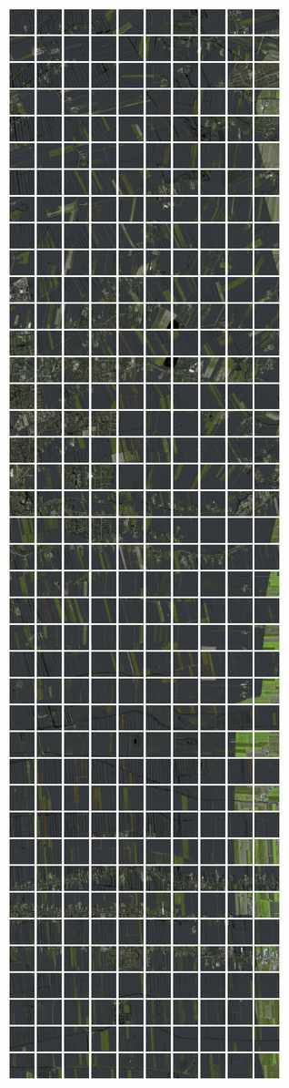 <html>
<div>
<img src="https://github.com/HakkaTjakka/NL_TILE_MAP/blob/main/18/616/-1046/r.6160.-10460.png" height="44" width="44">
<img src="https://github.com/HakkaTjakka/NL_TILE_MAP/blob/main/18/616/-1046/r.6161.-10460.png" height="44" width="44">
<img src="https://github.com/HakkaTjakka/NL_TILE_MAP/blob/main/18/616/-1046/r.6162.-10460.png" height="44" width="44">
<img src="https://github.com/HakkaTjakka/NL_TILE_MAP/blob/main/18/616/-1046/r.6163.-10460.png" height="44" width="44">
<img src="https://github.com/HakkaTjakka/NL_TILE_MAP/blob/main/18/616/-1046/r.6164.-10460.png" height="44" width="44">
<img src="https://github.com/HakkaTjakka/NL_TILE_MAP/blob/main/18/616/-1046/r.6165.-10460.png" height="44" width="44">
<img src="https://github.com/HakkaTjakka/NL_TILE_MAP/blob/main/18/616/-1046/r.6166.-10460.png" height="44" width="44">
<img src="https://github.com/HakkaTjakka/NL_TILE_MAP/blob/main/18/616/-1046/r.6167.-10460.png" height="44" width="44">
<img src="https://github.com/HakkaTjakka/NL_TILE_MAP/blob/main/18/616/-1046/r.6168.-10460.png" height="44" width="44">
<img src="https://github.com/HakkaTjakka/NL_TILE_MAP/blob/main/18/616/-1046/r.6169.-10460.png" height="44" width="44">
<img src="https://github.com/HakkaTjakka/NL_TILE_MAP/blob/main/18/617/-1046/r.6170.-10460.png" height="44" width="44">
<img src="https://github.com/HakkaTjakka/NL_TILE_MAP/blob/main/18/617/-1046/r.6171.-10460.png" height="44" width="44">
<img src="https://github.com/HakkaTjakka/NL_TILE_MAP/blob/main/18/617/-1046/r.6172.-10460.png" height="44" width="44">
<img src="https://github.com/HakkaTjakka/NL_TILE_MAP/blob/main/18/617/-1046/r.6173.-10460.png" height="44" width="44">
<img src="https://github.com/HakkaTjakka/NL_TILE_MAP/blob/main/18/617/-1046/r.6174.-10460.png" height="44" width="44">
<img src="https://github.com/HakkaTjakka/NL_TILE_MAP/blob/main/18/617/-1046/r.6175.-10460.png" height="44" width="44">
<img src="https://github.com/HakkaTjakka/NL_TILE_MAP/blob/main/18/617/-1046/r.6176.-10460.png" height="44" width="44">
<img src="https://github.com/HakkaTjakka/NL_TILE_MAP/blob/main/18/617/-1046/r.6177.-10460.png" height="44" width="44">
<img src="https://github.com/HakkaTjakka/NL_TILE_MAP/blob/main/18/617/-1046/r.6178.-10460.png" height="44" width="44">
<img src="https://github.com/HakkaTjakka/NL_TILE_MAP/blob/main/18/617/-1046/r.6179.-10460.png" height="44" width="44">
<br>
<img src="https://github.com/HakkaTjakka/NL_TILE_MAP/blob/main/18/616/-1046/r.6160.-10459.png" height="44" width="44">
<img src="https://github.com/HakkaTjakka/NL_TILE_MAP/blob/main/18/616/-1046/r.6161.-10459.png" height="44" width="44">
<img src="https://github.com/HakkaTjakka/NL_TILE_MAP/blob/main/18/616/-1046/r.6162.-10459.png" height="44" width="44">
<img src="https://github.com/HakkaTjakka/NL_TILE_MAP/blob/main/18/616/-1046/r.6163.-10459.png" height="44" width="44">
<img src="https://github.com/HakkaTjakka/NL_TILE_MAP/blob/main/18/616/-1046/r.6164.-10459.png" height="44" width="44">
<img src="https://github.com/HakkaTjakka/NL_TILE_MAP/blob/main/18/616/-1046/r.6165.-10459.png" height="44" width="44">
<img src="https://github.com/HakkaTjakka/NL_TILE_MAP/blob/main/18/616/-1046/r.6166.-10459.png" height="44" width="44">
<img src="https://github.com/HakkaTjakka/NL_TILE_MAP/blob/main/18/616/-1046/r.6167.-10459.png" height="44" width="44">
<img src="https://github.com/HakkaTjakka/NL_TILE_MAP/blob/main/18/616/-1046/r.6168.-10459.png" height="44" width="44">
<img src="https://github.com/HakkaTjakka/NL_TILE_MAP/blob/main/18/616/-1046/r.6169.-10459.png" height="44" width="44">
<img src="https://github.com/HakkaTjakka/NL_TILE_MAP/blob/main/18/617/-1046/r.6170.-10459.png" height="44" width="44">
<img src="https://github.com/HakkaTjakka/NL_TILE_MAP/blob/main/18/617/-1046/r.6171.-10459.png" height="44" width="44">
<img src="https://github.com/HakkaTjakka/NL_TILE_MAP/blob/main/18/617/-1046/r.6172.-10459.png" height="44" width="44">
<img src="https://github.com/HakkaTjakka/NL_TILE_MAP/blob/main/18/617/-1046/r.6173.-10459.png" height="44" width="44">
<img src="https://github.com/HakkaTjakka/NL_TILE_MAP/blob/main/18/617/-1046/r.6174.-10459.png" height="44" width="44">
<img src="https://github.com/HakkaTjakka/NL_TILE_MAP/blob/main/18/617/-1046/r.6175.-10459.png" height="44" width="44">
<img src="https://github.com/HakkaTjakka/NL_TILE_MAP/blob/main/18/617/-1046/r.6176.-10459.png" height="44" width="44">
<img src="https://github.com/HakkaTjakka/NL_TILE_MAP/blob/main/18/617/-1046/r.6177.-10459.png" height="44" width="44">
<img src="https://github.com/HakkaTjakka/NL_TILE_MAP/blob/main/18/617/-1046/r.6178.-10459.png" height="44" width="44">
<img src="https://github.com/HakkaTjakka/NL_TILE_MAP/blob/main/18/617/-1046/r.6179.-10459.png" height="44" width="44">
<br>
<img src="https://github.com/HakkaTjakka/NL_TILE_MAP/blob/main/18/616/-1046/r.6160.-10458.png" height="44" width="44">
<img src="https://github.com/HakkaTjakka/NL_TILE_MAP/blob/main/18/616/-1046/r.6161.-10458.png" height="44" width="44">
<img src="https://github.com/HakkaTjakka/NL_TILE_MAP/blob/main/18/616/-1046/r.6162.-10458.png" height="44" width="44">
<img src="https://github.com/HakkaTjakka/NL_TILE_MAP/blob/main/18/616/-1046/r.6163.-10458.png" height="44" width="44">
<img src="https://github.com/HakkaTjakka/NL_TILE_MAP/blob/main/18/616/-1046/r.6164.-10458.png" height="44" width="44">
<img src="https://github.com/HakkaTjakka/NL_TILE_MAP/blob/main/18/616/-1046/r.6165.-10458.png" height="44" width="44">
<img src="https://github.com/HakkaTjakka/NL_TILE_MAP/blob/main/18/616/-1046/r.6166.-10458.png" height="44" width="44">
<img src="https://github.com/HakkaTjakka/NL_TILE_MAP/blob/main/18/616/-1046/r.6167.-10458.png" height="44" width="44">
<img src="https://github.com/HakkaTjakka/NL_TILE_MAP/blob/main/18/616/-1046/r.6168.-10458.png" height="44" width="44">
<img src="https://github.com/HakkaTjakka/NL_TILE_MAP/blob/main/18/616/-1046/r.6169.-10458.png" height="44" width="44">
<img src="https://github.com/HakkaTjakka/NL_TILE_MAP/blob/main/18/617/-1046/r.6170.-10458.png" height="44" width="44">
<img src="https://github.com/HakkaTjakka/NL_TILE_MAP/blob/main/18/617/-1046/r.6171.-10458.png" height="44" width="44">
<img src="https://github.com/HakkaTjakka/NL_TILE_MAP/blob/main/18/617/-1046/r.6172.-10458.png" height="44" width="44">
<img src="https://github.com/HakkaTjakka/NL_TILE_MAP/blob/main/18/617/-1046/r.6173.-10458.png" height="44" width="44">
<img src="https://github.com/HakkaTjakka/NL_TILE_MAP/blob/main/18/617/-1046/r.6174.-10458.png" height="44" width="44">
<img src="https://github.com/HakkaTjakka/NL_TILE_MAP/blob/main/18/617/-1046/r.6175.-10458.png" height="44" width="44">
<img src="https://github.com/HakkaTjakka/NL_TILE_MAP/blob/main/18/617/-1046/r.6176.-10458.png" height="44" width="44">
<img src="https://github.com/HakkaTjakka/NL_TILE_MAP/blob/main/18/617/-1046/r.6177.-10458.png" height="44" width="44">
<img src="https://github.com/HakkaTjakka/NL_TILE_MAP/blob/main/18/617/-1046/r.6178.-10458.png" height="44" width="44">
<img src="https://github.com/HakkaTjakka/NL_TILE_MAP/blob/main/18/617/-1046/r.6179.-10458.png" height="44" width="44">
<br>
<img src="https://github.com/HakkaTjakka/NL_TILE_MAP/blob/main/18/616/-1046/r.6160.-10457.png" height="44" width="44">
<img src="https://github.com/HakkaTjakka/NL_TILE_MAP/blob/main/18/616/-1046/r.6161.-10457.png" height="44" width="44">
<img src="https://github.com/HakkaTjakka/NL_TILE_MAP/blob/main/18/616/-1046/r.6162.-10457.png" height="44" width="44">
<img src="https://github.com/HakkaTjakka/NL_TILE_MAP/blob/main/18/616/-1046/r.6163.-10457.png" height="44" width="44">
<img src="https://github.com/HakkaTjakka/NL_TILE_MAP/blob/main/18/616/-1046/r.6164.-10457.png" height="44" width="44">
<img src="https://github.com/HakkaTjakka/NL_TILE_MAP/blob/main/18/616/-1046/r.6165.-10457.png" height="44" width="44">
<img src="https://github.com/HakkaTjakka/NL_TILE_MAP/blob/main/18/616/-1046/r.6166.-10457.png" height="44" width="44">
<img src="https://github.com/HakkaTjakka/NL_TILE_MAP/blob/main/18/616/-1046/r.6167.-10457.png" height="44" width="44">
<img src="https://github.com/HakkaTjakka/NL_TILE_MAP/blob/main/18/616/-1046/r.6168.-10457.png" height="44" width="44">
<img src="https://github.com/HakkaTjakka/NL_TILE_MAP/blob/main/18/616/-1046/r.6169.-10457.png" height="44" width="44">
<img src="https://github.com/HakkaTjakka/NL_TILE_MAP/blob/main/18/617/-1046/r.6170.-10457.png" height="44" width="44">
<img src="https://github.com/HakkaTjakka/NL_TILE_MAP/blob/main/18/617/-1046/r.6171.-10457.png" height="44" width="44">
<img src="https://github.com/HakkaTjakka/NL_TILE_MAP/blob/main/18/617/-1046/r.6172.-10457.png" height="44" width="44">
<img src="https://github.com/HakkaTjakka/NL_TILE_MAP/blob/main/18/617/-1046/r.6173.-10457.png" height="44" width="44">
<img src="https://github.com/HakkaTjakka/NL_TILE_MAP/blob/main/18/617/-1046/r.6174.-10457.png" height="44" width="44">
<img src="https://github.com/HakkaTjakka/NL_TILE_MAP/blob/main/18/617/-1046/r.6175.-10457.png" height="44" width="44">
<img src="https://github.com/HakkaTjakka/NL_TILE_MAP/blob/main/18/617/-1046/r.6176.-10457.png" height="44" width="44">
<img src="https://github.com/HakkaTjakka/NL_TILE_MAP/blob/main/18/617/-1046/r.6177.-10457.png" height="44" width="44">
<img src="https://github.com/HakkaTjakka/NL_TILE_MAP/blob/main/18/617/-1046/r.6178.-10457.png" height="44" width="44">
<img src="https://github.com/HakkaTjakka/NL_TILE_MAP/blob/main/18/617/-1046/r.6179.-10457.png" height="44" width="44">
<br>
<img src="https://github.com/HakkaTjakka/NL_TILE_MAP/blob/main/18/616/-1046/r.6160.-10456.png" height="44" width="44">
<img src="https://github.com/HakkaTjakka/NL_TILE_MAP/blob/main/18/616/-1046/r.6161.-10456.png" height="44" width="44">
<img src="https://github.com/HakkaTjakka/NL_TILE_MAP/blob/main/18/616/-1046/r.6162.-10456.png" height="44" width="44">
<img src="https://github.com/HakkaTjakka/NL_TILE_MAP/blob/main/18/616/-1046/r.6163.-10456.png" height="44" width="44">
<img src="https://github.com/HakkaTjakka/NL_TILE_MAP/blob/main/18/616/-1046/r.6164.-10456.png" height="44" width="44">
<img src="https://github.com/HakkaTjakka/NL_TILE_MAP/blob/main/18/616/-1046/r.6165.-10456.png" height="44" width="44">
<img src="https://github.com/HakkaTjakka/NL_TILE_MAP/blob/main/18/616/-1046/r.6166.-10456.png" height="44" width="44">
<img src="https://github.com/HakkaTjakka/NL_TILE_MAP/blob/main/18/616/-1046/r.6167.-10456.png" height="44" width="44">
<img src="https://github.com/HakkaTjakka/NL_TILE_MAP/blob/main/18/616/-1046/r.6168.-10456.png" height="44" width="44">
<img src="https://github.com/HakkaTjakka/NL_TILE_MAP/blob/main/18/616/-1046/r.6169.-10456.png" height="44" width="44">
<img src="https://github.com/HakkaTjakka/NL_TILE_MAP/blob/main/18/617/-1046/r.6170.-10456.png" height="44" width="44">
<img src="https://github.com/HakkaTjakka/NL_TILE_MAP/blob/main/18/617/-1046/r.6171.-10456.png" height="44" width="44">
<img src="https://github.com/HakkaTjakka/NL_TILE_MAP/blob/main/18/617/-1046/r.6172.-10456.png" height="44" width="44">
<img src="https://github.com/HakkaTjakka/NL_TILE_MAP/blob/main/18/617/-1046/r.6173.-10456.png" height="44" width="44">
<img src="https://github.com/HakkaTjakka/NL_TILE_MAP/blob/main/18/617/-1046/r.6174.-10456.png" height="44" width="44">
<img src="https://github.com/HakkaTjakka/NL_TILE_MAP/blob/main/18/617/-1046/r.6175.-10456.png" height="44" width="44">
<img src="https://github.com/HakkaTjakka/NL_TILE_MAP/blob/main/18/617/-1046/r.6176.-10456.png" height="44" width="44">
<img src="https://github.com/HakkaTjakka/NL_TILE_MAP/blob/main/18/617/-1046/r.6177.-10456.png" height="44" width="44">
<img src="https://github.com/HakkaTjakka/NL_TILE_MAP/blob/main/18/617/-1046/r.6178.-10456.png" height="44" width="44">
<img src="https://github.com/HakkaTjakka/NL_TILE_MAP/blob/main/18/617/-1046/r.6179.-10456.png" height="44" width="44">
<br>
<img src="https://github.com/HakkaTjakka/NL_TILE_MAP/blob/main/18/616/-1046/r.6160.-10455.png" height="44" width="44">
<img src="https://github.com/HakkaTjakka/NL_TILE_MAP/blob/main/18/616/-1046/r.6161.-10455.png" height="44" width="44">
<img src="https://github.com/HakkaTjakka/NL_TILE_MAP/blob/main/18/616/-1046/r.6162.-10455.png" height="44" width="44">
<img src="https://github.com/HakkaTjakka/NL_TILE_MAP/blob/main/18/616/-1046/r.6163.-10455.png" height="44" width="44">
<img src="https://github.com/HakkaTjakka/NL_TILE_MAP/blob/main/18/616/-1046/r.6164.-10455.png" height="44" width="44">
<img src="https://github.com/HakkaTjakka/NL_TILE_MAP/blob/main/18/616/-1046/r.6165.-10455.png" height="44" width="44">
<img src="https://github.com/HakkaTjakka/NL_TILE_MAP/blob/main/18/616/-1046/r.6166.-10455.png" height="44" width="44">
<img src="https://github.com/HakkaTjakka/NL_TILE_MAP/blob/main/18/616/-1046/r.6167.-10455.png" height="44" width="44">
<img src="https://github.com/HakkaTjakka/NL_TILE_MAP/blob/main/18/616/-1046/r.6168.-10455.png" height="44" width="44">
<img src="https://github.com/HakkaTjakka/NL_TILE_MAP/blob/main/18/616/-1046/r.6169.-10455.png" height="44" width="44">
<img src="https://github.com/HakkaTjakka/NL_TILE_MAP/blob/main/18/617/-1046/r.6170.-10455.png" height="44" width="44">
<img src="https://github.com/HakkaTjakka/NL_TILE_MAP/blob/main/18/617/-1046/r.6171.-10455.png" height="44" width="44">
<img src="https://github.com/HakkaTjakka/NL_TILE_MAP/blob/main/18/617/-1046/r.6172.-10455.png" height="44" width="44">
<img src="https://github.com/HakkaTjakka/NL_TILE_MAP/blob/main/18/617/-1046/r.6173.-10455.png" height="44" width="44">
<img src="https://github.com/HakkaTjakka/NL_TILE_MAP/blob/main/18/617/-1046/r.6174.-10455.png" height="44" width="44">
<img src="https://github.com/HakkaTjakka/NL_TILE_MAP/blob/main/18/617/-1046/r.6175.-10455.png" height="44" width="44">
<img src="https://github.com/HakkaTjakka/NL_TILE_MAP/blob/main/18/617/-1046/r.6176.-10455.png" height="44" width="44">
<img src="https://github.com/HakkaTjakka/NL_TILE_MAP/blob/main/18/617/-1046/r.6177.-10455.png" height="44" width="44">
<img src="https://github.com/HakkaTjakka/NL_TILE_MAP/blob/main/18/617/-1046/r.6178.-10455.png" height="44" width="44">
<img src="https://github.com/HakkaTjakka/NL_TILE_MAP/blob/main/18/617/-1046/r.6179.-10455.png" height="44" width="44">
<br>
<img src="https://github.com/HakkaTjakka/NL_TILE_MAP/blob/main/18/616/-1046/r.6160.-10454.png" height="44" width="44">
<img src="https://github.com/HakkaTjakka/NL_TILE_MAP/blob/main/18/616/-1046/r.6161.-10454.png" height="44" width="44">
<img src="https://github.com/HakkaTjakka/NL_TILE_MAP/blob/main/18/616/-1046/r.6162.-10454.png" height="44" width="44">
<img src="https://github.com/HakkaTjakka/NL_TILE_MAP/blob/main/18/616/-1046/r.6163.-10454.png" height="44" width="44">
<img src="https://github.com/HakkaTjakka/NL_TILE_MAP/blob/main/18/616/-1046/r.6164.-10454.png" height="44" width="44">
<img src="https://github.com/HakkaTjakka/NL_TILE_MAP/blob/main/18/616/-1046/r.6165.-10454.png" height="44" width="44">
<img src="https://github.com/HakkaTjakka/NL_TILE_MAP/blob/main/18/616/-1046/r.6166.-10454.png" height="44" width="44">
<img src="https://github.com/HakkaTjakka/NL_TILE_MAP/blob/main/18/616/-1046/r.6167.-10454.png" height="44" width="44">
<img src="https://github.com/HakkaTjakka/NL_TILE_MAP/blob/main/18/616/-1046/r.6168.-10454.png" height="44" width="44">
<img src="https://github.com/HakkaTjakka/NL_TILE_MAP/blob/main/18/616/-1046/r.6169.-10454.png" height="44" width="44">
<img src="https://github.com/HakkaTjakka/NL_TILE_MAP/blob/main/18/617/-1046/r.6170.-10454.png" height="44" width="44">
<img src="https://github.com/HakkaTjakka/NL_TILE_MAP/blob/main/18/617/-1046/r.6171.-10454.png" height="44" width="44">
<img src="https://github.com/HakkaTjakka/NL_TILE_MAP/blob/main/18/617/-1046/r.6172.-10454.png" height="44" width="44">
<img src="https://github.com/HakkaTjakka/NL_TILE_MAP/blob/main/18/617/-1046/r.6173.-10454.png" height="44" width="44">
<img src="https://github.com/HakkaTjakka/NL_TILE_MAP/blob/main/18/617/-1046/r.6174.-10454.png" height="44" width="44">
<img src="https://github.com/HakkaTjakka/NL_TILE_MAP/blob/main/18/617/-1046/r.6175.-10454.png" height="44" width="44">
<img src="https://github.com/HakkaTjakka/NL_TILE_MAP/blob/main/18/617/-1046/r.6176.-10454.png" height="44" width="44">
<img src="https://github.com/HakkaTjakka/NL_TILE_MAP/blob/main/18/617/-1046/r.6177.-10454.png" height="44" width="44">
<img src="https://github.com/HakkaTjakka/NL_TILE_MAP/blob/main/18/617/-1046/r.6178.-10454.png" height="44" width="44">
<img src="https://github.com/HakkaTjakka/NL_TILE_MAP/blob/main/18/617/-1046/r.6179.-10454.png" height="44" width="44">
<br>
<img src="https://github.com/HakkaTjakka/NL_TILE_MAP/blob/main/18/616/-1046/r.6160.-10453.png" height="44" width="44">
<img src="https://github.com/HakkaTjakka/NL_TILE_MAP/blob/main/18/616/-1046/r.6161.-10453.png" height="44" width="44">
<img src="https://github.com/HakkaTjakka/NL_TILE_MAP/blob/main/18/616/-1046/r.6162.-10453.png" height="44" width="44">
<img src="https://github.com/HakkaTjakka/NL_TILE_MAP/blob/main/18/616/-1046/r.6163.-10453.png" height="44" width="44">
<img src="https://github.com/HakkaTjakka/NL_TILE_MAP/blob/main/18/616/-1046/r.6164.-10453.png" height="44" width="44">
<img src="https://github.com/HakkaTjakka/NL_TILE_MAP/blob/main/18/616/-1046/r.6165.-10453.png" height="44" width="44">
<img src="https://github.com/HakkaTjakka/NL_TILE_MAP/blob/main/18/616/-1046/r.6166.-10453.png" height="44" width="44">
<img src="https://github.com/HakkaTjakka/NL_TILE_MAP/blob/main/18/616/-1046/r.6167.-10453.png" height="44" width="44">
<img src="https://github.com/HakkaTjakka/NL_TILE_MAP/blob/main/18/616/-1046/r.6168.-10453.png" height="44" width="44">
<img src="https://github.com/HakkaTjakka/NL_TILE_MAP/blob/main/18/616/-1046/r.6169.-10453.png" height="44" width="44">
<img src="https://github.com/HakkaTjakka/NL_TILE_MAP/blob/main/18/617/-1046/r.6170.-10453.png" height="44" width="44">
<img src="https://github.com/HakkaTjakka/NL_TILE_MAP/blob/main/18/617/-1046/r.6171.-10453.png" height="44" width="44">
<img src="https://github.com/HakkaTjakka/NL_TILE_MAP/blob/main/18/617/-1046/r.6172.-10453.png" height="44" width="44">
<img src="https://github.com/HakkaTjakka/NL_TILE_MAP/blob/main/18/617/-1046/r.6173.-10453.png" height="44" width="44">
<img src="https://github.com/HakkaTjakka/NL_TILE_MAP/blob/main/18/617/-1046/r.6174.-10453.png" height="44" width="44">
<img src="https://github.com/HakkaTjakka/NL_TILE_MAP/blob/main/18/617/-1046/r.6175.-10453.png" height="44" width="44">
<img src="https://github.com/HakkaTjakka/NL_TILE_MAP/blob/main/18/617/-1046/r.6176.-10453.png" height="44" width="44">
<img src="https://github.com/HakkaTjakka/NL_TILE_MAP/blob/main/18/617/-1046/r.6177.-10453.png" height="44" width="44">
<img src="https://github.com/HakkaTjakka/NL_TILE_MAP/blob/main/18/617/-1046/r.6178.-10453.png" height="44" width="44">
<img src="https://github.com/HakkaTjakka/NL_TILE_MAP/blob/main/18/617/-1046/r.6179.-10453.png" height="44" width="44">
<br>
<img src="https://github.com/HakkaTjakka/NL_TILE_MAP/blob/main/18/616/-1046/r.6160.-10452.png" height="44" width="44">
<img src="https://github.com/HakkaTjakka/NL_TILE_MAP/blob/main/18/616/-1046/r.6161.-10452.png" height="44" width="44">
<img src="https://github.com/HakkaTjakka/NL_TILE_MAP/blob/main/18/616/-1046/r.6162.-10452.png" height="44" width="44">
<img src="https://github.com/HakkaTjakka/NL_TILE_MAP/blob/main/18/616/-1046/r.6163.-10452.png" height="44" width="44">
<img src="https://github.com/HakkaTjakka/NL_TILE_MAP/blob/main/18/616/-1046/r.6164.-10452.png" height="44" width="44">
<img src="https://github.com/HakkaTjakka/NL_TILE_MAP/blob/main/18/616/-1046/r.6165.-10452.png" height="44" width="44">
<img src="https://github.com/HakkaTjakka/NL_TILE_MAP/blob/main/18/616/-1046/r.6166.-10452.png" height="44" width="44">
<img src="https://github.com/HakkaTjakka/NL_TILE_MAP/blob/main/18/616/-1046/r.6167.-10452.png" height="44" width="44">
<img src="https://github.com/HakkaTjakka/NL_TILE_MAP/blob/main/18/616/-1046/r.6168.-10452.png" height="44" width="44">
<img src="https://github.com/HakkaTjakka/NL_TILE_MAP/blob/main/18/616/-1046/r.6169.-10452.png" height="44" width="44">
<img src="https://github.com/HakkaTjakka/NL_TILE_MAP/blob/main/18/617/-1046/r.6170.-10452.png" height="44" width="44">
<img src="https://github.com/HakkaTjakka/NL_TILE_MAP/blob/main/18/617/-1046/r.6171.-10452.png" height="44" width="44">
<img src="https://github.com/HakkaTjakka/NL_TILE_MAP/blob/main/18/617/-1046/r.6172.-10452.png" height="44" width="44">
<img src="https://github.com/HakkaTjakka/NL_TILE_MAP/blob/main/18/617/-1046/r.6173.-10452.png" height="44" width="44">
<img src="https://github.com/HakkaTjakka/NL_TILE_MAP/blob/main/18/617/-1046/r.6174.-10452.png" height="44" width="44">
<img src="https://github.com/HakkaTjakka/NL_TILE_MAP/blob/main/18/617/-1046/r.6175.-10452.png" height="44" width="44">
<img src="https://github.com/HakkaTjakka/NL_TILE_MAP/blob/main/18/617/-1046/r.6176.-10452.png" height="44" width="44">
<img src="https://github.com/HakkaTjakka/NL_TILE_MAP/blob/main/18/617/-1046/r.6177.-10452.png" height="44" width="44">
<img src="https://github.com/HakkaTjakka/NL_TILE_MAP/blob/main/18/617/-1046/r.6178.-10452.png" height="44" width="44">
<img src="https://github.com/HakkaTjakka/NL_TILE_MAP/blob/main/18/617/-1046/r.6179.-10452.png" height="44" width="44">
<br>
<img src="https://github.com/HakkaTjakka/NL_TILE_MAP/blob/main/18/616/-1046/r.6160.-10451.png" height="44" width="44">
<img src="https://github.com/HakkaTjakka/NL_TILE_MAP/blob/main/18/616/-1046/r.6161.-10451.png" height="44" width="44">
<img src="https://github.com/HakkaTjakka/NL_TILE_MAP/blob/main/18/616/-1046/r.6162.-10451.png" height="44" width="44">
<img src="https://github.com/HakkaTjakka/NL_TILE_MAP/blob/main/18/616/-1046/r.6163.-10451.png" height="44" width="44">
<img src="https://github.com/HakkaTjakka/NL_TILE_MAP/blob/main/18/616/-1046/r.6164.-10451.png" height="44" width="44">
<img src="https://github.com/HakkaTjakka/NL_TILE_MAP/blob/main/18/616/-1046/r.6165.-10451.png" height="44" width="44">
<img src="https://github.com/HakkaTjakka/NL_TILE_MAP/blob/main/18/616/-1046/r.6166.-10451.png" height="44" width="44">
<img src="https://github.com/HakkaTjakka/NL_TILE_MAP/blob/main/18/616/-1046/r.6167.-10451.png" height="44" width="44">
<img src="https://github.com/HakkaTjakka/NL_TILE_MAP/blob/main/18/616/-1046/r.6168.-10451.png" height="44" width="44">
<img src="https://github.com/HakkaTjakka/NL_TILE_MAP/blob/main/18/616/-1046/r.6169.-10451.png" height="44" width="44">
<img src="https://github.com/HakkaTjakka/NL_TILE_MAP/blob/main/18/617/-1046/r.6170.-10451.png" height="44" width="44">
<img src="https://github.com/HakkaTjakka/NL_TILE_MAP/blob/main/18/617/-1046/r.6171.-10451.png" height="44" width="44">
<img src="https://github.com/HakkaTjakka/NL_TILE_MAP/blob/main/18/617/-1046/r.6172.-10451.png" height="44" width="44">
<img src="https://github.com/HakkaTjakka/NL_TILE_MAP/blob/main/18/617/-1046/r.6173.-10451.png" height="44" width="44">
<img src="https://github.com/HakkaTjakka/NL_TILE_MAP/blob/main/18/617/-1046/r.6174.-10451.png" height="44" width="44">
<img src="https://github.com/HakkaTjakka/NL_TILE_MAP/blob/main/18/617/-1046/r.6175.-10451.png" height="44" width="44">
<img src="https://github.com/HakkaTjakka/NL_TILE_MAP/blob/main/18/617/-1046/r.6176.-10451.png" height="44" width="44">
<img src="https://github.com/HakkaTjakka/NL_TILE_MAP/blob/main/18/617/-1046/r.6177.-10451.png" height="44" width="44">
<img src="https://github.com/HakkaTjakka/NL_TILE_MAP/blob/main/18/617/-1046/r.6178.-10451.png" height="44" width="44">
<img src="https://github.com/HakkaTjakka/NL_TILE_MAP/blob/main/18/617/-1046/r.6179.-10451.png" height="44" width="44">
<br>
<img src="https://github.com/HakkaTjakka/NL_TILE_MAP/blob/main/18/616/-1045/r.6160.-10450.png" height="44" width="44">
<img src="https://github.com/HakkaTjakka/NL_TILE_MAP/blob/main/18/616/-1045/r.6161.-10450.png" height="44" width="44">
<img src="https://github.com/HakkaTjakka/NL_TILE_MAP/blob/main/18/616/-1045/r.6162.-10450.png" height="44" width="44">
<img src="https://github.com/HakkaTjakka/NL_TILE_MAP/blob/main/18/616/-1045/r.6163.-10450.png" height="44" width="44">
<img src="https://github.com/HakkaTjakka/NL_TILE_MAP/blob/main/18/616/-1045/r.6164.-10450.png" height="44" width="44">
<img src="https://github.com/HakkaTjakka/NL_TILE_MAP/blob/main/18/616/-1045/r.6165.-10450.png" height="44" width="44">
<img src="https://github.com/HakkaTjakka/NL_TILE_MAP/blob/main/18/616/-1045/r.6166.-10450.png" height="44" width="44">
<img src="https://github.com/HakkaTjakka/NL_TILE_MAP/blob/main/18/616/-1045/r.6167.-10450.png" height="44" width="44">
<img src="https://github.com/HakkaTjakka/NL_TILE_MAP/blob/main/18/616/-1045/r.6168.-10450.png" height="44" width="44">
<img src="https://github.com/HakkaTjakka/NL_TILE_MAP/blob/main/18/616/-1045/r.6169.-10450.png" height="44" width="44">
<img src="https://github.com/HakkaTjakka/NL_TILE_MAP/blob/main/18/617/-1045/r.6170.-10450.png" height="44" width="44">
<img src="https://github.com/HakkaTjakka/NL_TILE_MAP/blob/main/18/617/-1045/r.6171.-10450.png" height="44" width="44">
<img src="https://github.com/HakkaTjakka/NL_TILE_MAP/blob/main/18/617/-1045/r.6172.-10450.png" height="44" width="44">
<img src="https://github.com/HakkaTjakka/NL_TILE_MAP/blob/main/18/617/-1045/r.6173.-10450.png" height="44" width="44">
<img src="https://github.com/HakkaTjakka/NL_TILE_MAP/blob/main/18/617/-1045/r.6174.-10450.png" height="44" width="44">
<img src="https://github.com/HakkaTjakka/NL_TILE_MAP/blob/main/18/617/-1045/r.6175.-10450.png" height="44" width="44">
<img src="https://github.com/HakkaTjakka/NL_TILE_MAP/blob/main/18/617/-1045/r.6176.-10450.png" height="44" width="44">
<img src="https://github.com/HakkaTjakka/NL_TILE_MAP/blob/main/18/617/-1045/r.6177.-10450.png" height="44" width="44">
<img src="https://github.com/HakkaTjakka/NL_TILE_MAP/blob/main/18/617/-1045/r.6178.-10450.png" height="44" width="44">
<img src="https://github.com/HakkaTjakka/NL_TILE_MAP/blob/main/18/617/-1045/r.6179.-10450.png" height="44" width="44">
<br>
<img src="https://github.com/HakkaTjakka/NL_TILE_MAP/blob/main/18/616/-1045/r.6160.-10449.png" height="44" width="44">
<img src="https://github.com/HakkaTjakka/NL_TILE_MAP/blob/main/18/616/-1045/r.6161.-10449.png" height="44" width="44">
<img src="https://github.com/HakkaTjakka/NL_TILE_MAP/blob/main/18/616/-1045/r.6162.-10449.png" height="44" width="44">
<img src="https://github.com/HakkaTjakka/NL_TILE_MAP/blob/main/18/616/-1045/r.6163.-10449.png" height="44" width="44">
<img src="https://github.com/HakkaTjakka/NL_TILE_MAP/blob/main/18/616/-1045/r.6164.-10449.png" height="44" width="44">
<img src="https://github.com/HakkaTjakka/NL_TILE_MAP/blob/main/18/616/-1045/r.6165.-10449.png" height="44" width="44">
<img src="https://github.com/HakkaTjakka/NL_TILE_MAP/blob/main/18/616/-1045/r.6166.-10449.png" height="44" width="44">
<img src="https://github.com/HakkaTjakka/NL_TILE_MAP/blob/main/18/616/-1045/r.6167.-10449.png" height="44" width="44">
<img src="https://github.com/HakkaTjakka/NL_TILE_MAP/blob/main/18/616/-1045/r.6168.-10449.png" height="44" width="44">
<img src="https://github.com/HakkaTjakka/NL_TILE_MAP/blob/main/18/616/-1045/r.6169.-10449.png" height="44" width="44">
<img src="https://github.com/HakkaTjakka/NL_TILE_MAP/blob/main/18/617/-1045/r.6170.-10449.png" height="44" width="44">
<img src="https://github.com/HakkaTjakka/NL_TILE_MAP/blob/main/18/617/-1045/r.6171.-10449.png" height="44" width="44">
<img src="https://github.com/HakkaTjakka/NL_TILE_MAP/blob/main/18/617/-1045/r.6172.-10449.png" height="44" width="44">
<img src="https://github.com/HakkaTjakka/NL_TILE_MAP/blob/main/18/617/-1045/r.6173.-10449.png" height="44" width="44">
<img src="https://github.com/HakkaTjakka/NL_TILE_MAP/blob/main/18/617/-1045/r.6174.-10449.png" height="44" width="44">
<img src="https://github.com/HakkaTjakka/NL_TILE_MAP/blob/main/18/617/-1045/r.6175.-10449.png" height="44" width="44">
<img src="https://github.com/HakkaTjakka/NL_TILE_MAP/blob/main/18/617/-1045/r.6176.-10449.png" height="44" width="44">
<img src="https://github.com/HakkaTjakka/NL_TILE_MAP/blob/main/18/617/-1045/r.6177.-10449.png" height="44" width="44">
<img src="https://github.com/HakkaTjakka/NL_TILE_MAP/blob/main/18/617/-1045/r.6178.-10449.png" height="44" width="44">
<img src="https://github.com/HakkaTjakka/NL_TILE_MAP/blob/main/18/617/-1045/r.6179.-10449.png" height="44" width="44">
<br>
<img src="https://github.com/HakkaTjakka/NL_TILE_MAP/blob/main/18/616/-1045/r.6160.-10448.png" height="44" width="44">
<img src="https://github.com/HakkaTjakka/NL_TILE_MAP/blob/main/18/616/-1045/r.6161.-10448.png" height="44" width="44">
<img src="https://github.com/HakkaTjakka/NL_TILE_MAP/blob/main/18/616/-1045/r.6162.-10448.png" height="44" width="44">
<img src="https://github.com/HakkaTjakka/NL_TILE_MAP/blob/main/18/616/-1045/r.6163.-10448.png" height="44" width="44">
<img src="https://github.com/HakkaTjakka/NL_TILE_MAP/blob/main/18/616/-1045/r.6164.-10448.png" height="44" width="44">
<img src="https://github.com/HakkaTjakka/NL_TILE_MAP/blob/main/18/616/-1045/r.6165.-10448.png" height="44" width="44">
<img src="https://github.com/HakkaTjakka/NL_TILE_MAP/blob/main/18/616/-1045/r.6166.-10448.png" height="44" width="44">
<img src="https://github.com/HakkaTjakka/NL_TILE_MAP/blob/main/18/616/-1045/r.6167.-10448.png" height="44" width="44">
<img src="https://github.com/HakkaTjakka/NL_TILE_MAP/blob/main/18/616/-1045/r.6168.-10448.png" height="44" width="44">
<img src="https://github.com/HakkaTjakka/NL_TILE_MAP/blob/main/18/616/-1045/r.6169.-10448.png" height="44" width="44">
<img src="https://github.com/HakkaTjakka/NL_TILE_MAP/blob/main/18/617/-1045/r.6170.-10448.png" height="44" width="44">
<img src="https://github.com/HakkaTjakka/NL_TILE_MAP/blob/main/18/617/-1045/r.6171.-10448.png" height="44" width="44">
<img src="https://github.com/HakkaTjakka/NL_TILE_MAP/blob/main/18/617/-1045/r.6172.-10448.png" height="44" width="44">
<img src="https://github.com/HakkaTjakka/NL_TILE_MAP/blob/main/18/617/-1045/r.6173.-10448.png" height="44" width="44">
<img src="https://github.com/HakkaTjakka/NL_TILE_MAP/blob/main/18/617/-1045/r.6174.-10448.png" height="44" width="44">
<img src="https://github.com/HakkaTjakka/NL_TILE_MAP/blob/main/18/617/-1045/r.6175.-10448.png" height="44" width="44">
<img src="https://github.com/HakkaTjakka/NL_TILE_MAP/blob/main/18/617/-1045/r.6176.-10448.png" height="44" width="44">
<img src="https://github.com/HakkaTjakka/NL_TILE_MAP/blob/main/18/617/-1045/r.6177.-10448.png" height="44" width="44">
<img src="https://github.com/HakkaTjakka/NL_TILE_MAP/blob/main/18/617/-1045/r.6178.-10448.png" height="44" width="44">
<img src="https://github.com/HakkaTjakka/NL_TILE_MAP/blob/main/18/617/-1045/r.6179.-10448.png" height="44" width="44">
<br>
<img src="https://github.com/HakkaTjakka/NL_TILE_MAP/blob/main/18/616/-1045/r.6160.-10447.png" height="44" width="44">
<img src="https://github.com/HakkaTjakka/NL_TILE_MAP/blob/main/18/616/-1045/r.6161.-10447.png" height="44" width="44">
<img src="https://github.com/HakkaTjakka/NL_TILE_MAP/blob/main/18/616/-1045/r.6162.-10447.png" height="44" width="44">
<img src="https://github.com/HakkaTjakka/NL_TILE_MAP/blob/main/18/616/-1045/r.6163.-10447.png" height="44" width="44">
<img src="https://github.com/HakkaTjakka/NL_TILE_MAP/blob/main/18/616/-1045/r.6164.-10447.png" height="44" width="44">
<img src="https://github.com/HakkaTjakka/NL_TILE_MAP/blob/main/18/616/-1045/r.6165.-10447.png" height="44" width="44">
<img src="https://github.com/HakkaTjakka/NL_TILE_MAP/blob/main/18/616/-1045/r.6166.-10447.png" height="44" width="44">
<img src="https://github.com/HakkaTjakka/NL_TILE_MAP/blob/main/18/616/-1045/r.6167.-10447.png" height="44" width="44">
<img src="https://github.com/HakkaTjakka/NL_TILE_MAP/blob/main/18/616/-1045/r.6168.-10447.png" height="44" width="44">
<img src="https://github.com/HakkaTjakka/NL_TILE_MAP/blob/main/18/616/-1045/r.6169.-10447.png" height="44" width="44">
<img src="https://github.com/HakkaTjakka/NL_TILE_MAP/blob/main/18/617/-1045/r.6170.-10447.png" height="44" width="44">
<img src="https://github.com/HakkaTjakka/NL_TILE_MAP/blob/main/18/617/-1045/r.6171.-10447.png" height="44" width="44">
<img src="https://github.com/HakkaTjakka/NL_TILE_MAP/blob/main/18/617/-1045/r.6172.-10447.png" height="44" width="44">
<img src="https://github.com/HakkaTjakka/NL_TILE_MAP/blob/main/18/617/-1045/r.6173.-10447.png" height="44" width="44">
<img src="https://github.com/HakkaTjakka/NL_TILE_MAP/blob/main/18/617/-1045/r.6174.-10447.png" height="44" width="44">
<img src="https://github.com/HakkaTjakka/NL_TILE_MAP/blob/main/18/617/-1045/r.6175.-10447.png" height="44" width="44">
<img src="https://github.com/HakkaTjakka/NL_TILE_MAP/blob/main/18/617/-1045/r.6176.-10447.png" height="44" width="44">
<img src="https://github.com/HakkaTjakka/NL_TILE_MAP/blob/main/18/617/-1045/r.6177.-10447.png" height="44" width="44">
<img src="https://github.com/HakkaTjakka/NL_TILE_MAP/blob/main/18/617/-1045/r.6178.-10447.png" height="44" width="44">
<img src="https://github.com/HakkaTjakka/NL_TILE_MAP/blob/main/18/617/-1045/r.6179.-10447.png" height="44" width="44">
<br>
<img src="https://github.com/HakkaTjakka/NL_TILE_MAP/blob/main/18/616/-1045/r.6160.-10446.png" height="44" width="44">
<img src="https://github.com/HakkaTjakka/NL_TILE_MAP/blob/main/18/616/-1045/r.6161.-10446.png" height="44" width="44">
<img src="https://github.com/HakkaTjakka/NL_TILE_MAP/blob/main/18/616/-1045/r.6162.-10446.png" height="44" width="44">
<img src="https://github.com/HakkaTjakka/NL_TILE_MAP/blob/main/18/616/-1045/r.6163.-10446.png" height="44" width="44">
<img src="https://github.com/HakkaTjakka/NL_TILE_MAP/blob/main/18/616/-1045/r.6164.-10446.png" height="44" width="44">
<img src="https://github.com/HakkaTjakka/NL_TILE_MAP/blob/main/18/616/-1045/r.6165.-10446.png" height="44" width="44">
<img src="https://github.com/HakkaTjakka/NL_TILE_MAP/blob/main/18/616/-1045/r.6166.-10446.png" height="44" width="44">
<img src="https://github.com/HakkaTjakka/NL_TILE_MAP/blob/main/18/616/-1045/r.6167.-10446.png" height="44" width="44">
<img src="https://github.com/HakkaTjakka/NL_TILE_MAP/blob/main/18/616/-1045/r.6168.-10446.png" height="44" width="44">
<img src="https://github.com/HakkaTjakka/NL_TILE_MAP/blob/main/18/616/-1045/r.6169.-10446.png" height="44" width="44">
<img src="https://github.com/HakkaTjakka/NL_TILE_MAP/blob/main/18/617/-1045/r.6170.-10446.png" height="44" width="44">
<img src="https://github.com/HakkaTjakka/NL_TILE_MAP/blob/main/18/617/-1045/r.6171.-10446.png" height="44" width="44">
<img src="https://github.com/HakkaTjakka/NL_TILE_MAP/blob/main/18/617/-1045/r.6172.-10446.png" height="44" width="44">
<img src="https://github.com/HakkaTjakka/NL_TILE_MAP/blob/main/18/617/-1045/r.6173.-10446.png" height="44" width="44">
<img src="https://github.com/HakkaTjakka/NL_TILE_MAP/blob/main/18/617/-1045/r.6174.-10446.png" height="44" width="44">
<img src="https://github.com/HakkaTjakka/NL_TILE_MAP/blob/main/18/617/-1045/r.6175.-10446.png" height="44" width="44">
<img src="https://github.com/HakkaTjakka/NL_TILE_MAP/blob/main/18/617/-1045/r.6176.-10446.png" height="44" width="44">
<img src="https://github.com/HakkaTjakka/NL_TILE_MAP/blob/main/18/617/-1045/r.6177.-10446.png" height="44" width="44">
<img src="https://github.com/HakkaTjakka/NL_TILE_MAP/blob/main/18/617/-1045/r.6178.-10446.png" height="44" width="44">
<img src="https://github.com/HakkaTjakka/NL_TILE_MAP/blob/main/18/617/-1045/r.6179.-10446.png" height="44" width="44">
<br>
<img src="https://github.com/HakkaTjakka/NL_TILE_MAP/blob/main/18/616/-1045/r.6160.-10445.png" height="44" width="44">
<img src="https://github.com/HakkaTjakka/NL_TILE_MAP/blob/main/18/616/-1045/r.6161.-10445.png" height="44" width="44">
<img src="https://github.com/HakkaTjakka/NL_TILE_MAP/blob/main/18/616/-1045/r.6162.-10445.png" height="44" width="44">
<img src="https://github.com/HakkaTjakka/NL_TILE_MAP/blob/main/18/616/-1045/r.6163.-10445.png" height="44" width="44">
<img src="https://github.com/HakkaTjakka/NL_TILE_MAP/blob/main/18/616/-1045/r.6164.-10445.png" height="44" width="44">
<img src="https://github.com/HakkaTjakka/NL_TILE_MAP/blob/main/18/616/-1045/r.6165.-10445.png" height="44" width="44">
<img src="https://github.com/HakkaTjakka/NL_TILE_MAP/blob/main/18/616/-1045/r.6166.-10445.png" height="44" width="44">
<img src="https://github.com/HakkaTjakka/NL_TILE_MAP/blob/main/18/616/-1045/r.6167.-10445.png" height="44" width="44">
<img src="https://github.com/HakkaTjakka/NL_TILE_MAP/blob/main/18/616/-1045/r.6168.-10445.png" height="44" width="44">
<img src="https://github.com/HakkaTjakka/NL_TILE_MAP/blob/main/18/616/-1045/r.6169.-10445.png" height="44" width="44">
<img src="https://github.com/HakkaTjakka/NL_TILE_MAP/blob/main/18/617/-1045/r.6170.-10445.png" height="44" width="44">
<img src="https://github.com/HakkaTjakka/NL_TILE_MAP/blob/main/18/617/-1045/r.6171.-10445.png" height="44" width="44">
<img src="https://github.com/HakkaTjakka/NL_TILE_MAP/blob/main/18/617/-1045/r.6172.-10445.png" height="44" width="44">
<img src="https://github.com/HakkaTjakka/NL_TILE_MAP/blob/main/18/617/-1045/r.6173.-10445.png" height="44" width="44">
<img src="https://github.com/HakkaTjakka/NL_TILE_MAP/blob/main/18/617/-1045/r.6174.-10445.png" height="44" width="44">
<img src="https://github.com/HakkaTjakka/NL_TILE_MAP/blob/main/18/617/-1045/r.6175.-10445.png" height="44" width="44">
<img src="https://github.com/HakkaTjakka/NL_TILE_MAP/blob/main/18/617/-1045/r.6176.-10445.png" height="44" width="44">
<img src="https://github.com/HakkaTjakka/NL_TILE_MAP/blob/main/18/617/-1045/r.6177.-10445.png" height="44" width="44">
<img src="https://github.com/HakkaTjakka/NL_TILE_MAP/blob/main/18/617/-1045/r.6178.-10445.png" height="44" width="44">
<img src="https://github.com/HakkaTjakka/NL_TILE_MAP/blob/main/18/617/-1045/r.6179.-10445.png" height="44" width="44">
<br>
<img src="https://github.com/HakkaTjakka/NL_TILE_MAP/blob/main/18/616/-1045/r.6160.-10444.png" height="44" width="44">
<img src="https://github.com/HakkaTjakka/NL_TILE_MAP/blob/main/18/616/-1045/r.6161.-10444.png" height="44" width="44">
<img src="https://github.com/HakkaTjakka/NL_TILE_MAP/blob/main/18/616/-1045/r.6162.-10444.png" height="44" width="44">
<img src="https://github.com/HakkaTjakka/NL_TILE_MAP/blob/main/18/616/-1045/r.6163.-10444.png" height="44" width="44">
<img src="https://github.com/HakkaTjakka/NL_TILE_MAP/blob/main/18/616/-1045/r.6164.-10444.png" height="44" width="44">
<img src="https://github.com/HakkaTjakka/NL_TILE_MAP/blob/main/18/616/-1045/r.6165.-10444.png" height="44" width="44">
<img src="https://github.com/HakkaTjakka/NL_TILE_MAP/blob/main/18/616/-1045/r.6166.-10444.png" height="44" width="44">
<img src="https://github.com/HakkaTjakka/NL_TILE_MAP/blob/main/18/616/-1045/r.6167.-10444.png" height="44" width="44">
<img src="https://github.com/HakkaTjakka/NL_TILE_MAP/blob/main/18/616/-1045/r.6168.-10444.png" height="44" width="44">
<img src="https://github.com/HakkaTjakka/NL_TILE_MAP/blob/main/18/616/-1045/r.6169.-10444.png" height="44" width="44">
<img src="https://github.com/HakkaTjakka/NL_TILE_MAP/blob/main/18/617/-1045/r.6170.-10444.png" height="44" width="44">
<img src="https://github.com/HakkaTjakka/NL_TILE_MAP/blob/main/18/617/-1045/r.6171.-10444.png" height="44" width="44">
<img src="https://github.com/HakkaTjakka/NL_TILE_MAP/blob/main/18/617/-1045/r.6172.-10444.png" height="44" width="44">
<img src="https://github.com/HakkaTjakka/NL_TILE_MAP/blob/main/18/617/-1045/r.6173.-10444.png" height="44" width="44">
<img src="https://github.com/HakkaTjakka/NL_TILE_MAP/blob/main/18/617/-1045/r.6174.-10444.png" height="44" width="44">
<img src="https://github.com/HakkaTjakka/NL_TILE_MAP/blob/main/18/617/-1045/r.6175.-10444.png" height="44" width="44">
<img src="https://github.com/HakkaTjakka/NL_TILE_MAP/blob/main/18/617/-1045/r.6176.-10444.png" height="44" width="44">
<img src="https://github.com/HakkaTjakka/NL_TILE_MAP/blob/main/18/617/-1045/r.6177.-10444.png" height="44" width="44">
<img src="https://github.com/HakkaTjakka/NL_TILE_MAP/blob/main/18/617/-1045/r.6178.-10444.png" height="44" width="44">
<img src="https://github.com/HakkaTjakka/NL_TILE_MAP/blob/main/18/617/-1045/r.6179.-10444.png" height="44" width="44">
<br>
<img src="https://github.com/HakkaTjakka/NL_TILE_MAP/blob/main/18/616/-1045/r.6160.-10443.png" height="44" width="44">
<img src="https://github.com/HakkaTjakka/NL_TILE_MAP/blob/main/18/616/-1045/r.6161.-10443.png" height="44" width="44">
<img src="https://github.com/HakkaTjakka/NL_TILE_MAP/blob/main/18/616/-1045/r.6162.-10443.png" height="44" width="44">
<img src="https://github.com/HakkaTjakka/NL_TILE_MAP/blob/main/18/616/-1045/r.6163.-10443.png" height="44" width="44">
<img src="https://github.com/HakkaTjakka/NL_TILE_MAP/blob/main/18/616/-1045/r.6164.-10443.png" height="44" width="44">
<img src="https://github.com/HakkaTjakka/NL_TILE_MAP/blob/main/18/616/-1045/r.6165.-10443.png" height="44" width="44">
<img src="https://github.com/HakkaTjakka/NL_TILE_MAP/blob/main/18/616/-1045/r.6166.-10443.png" height="44" width="44">
<img src="https://github.com/HakkaTjakka/NL_TILE_MAP/blob/main/18/616/-1045/r.6167.-10443.png" height="44" width="44">
<img src="https://github.com/HakkaTjakka/NL_TILE_MAP/blob/main/18/616/-1045/r.6168.-10443.png" height="44" width="44">
<img src="https://github.com/HakkaTjakka/NL_TILE_MAP/blob/main/18/616/-1045/r.6169.-10443.png" height="44" width="44">
<img src="https://github.com/HakkaTjakka/NL_TILE_MAP/blob/main/18/617/-1045/r.6170.-10443.png" height="44" width="44">
<img src="https://github.com/HakkaTjakka/NL_TILE_MAP/blob/main/18/617/-1045/r.6171.-10443.png" height="44" width="44">
<img src="https://github.com/HakkaTjakka/NL_TILE_MAP/blob/main/18/617/-1045/r.6172.-10443.png" height="44" width="44">
<img src="https://github.com/HakkaTjakka/NL_TILE_MAP/blob/main/18/617/-1045/r.6173.-10443.png" height="44" width="44">
<img src="https://github.com/HakkaTjakka/NL_TILE_MAP/blob/main/18/617/-1045/r.6174.-10443.png" height="44" width="44">
<img src="https://github.com/HakkaTjakka/NL_TILE_MAP/blob/main/18/617/-1045/r.6175.-10443.png" height="44" width="44">
<img src="https://github.com/HakkaTjakka/NL_TILE_MAP/blob/main/18/617/-1045/r.6176.-10443.png" height="44" width="44">
<img src="https://github.com/HakkaTjakka/NL_TILE_MAP/blob/main/18/617/-1045/r.6177.-10443.png" height="44" width="44">
<img src="https://github.com/HakkaTjakka/NL_TILE_MAP/blob/main/18/617/-1045/r.6178.-10443.png" height="44" width="44">
<img src="https://github.com/HakkaTjakka/NL_TILE_MAP/blob/main/18/617/-1045/r.6179.-10443.png" height="44" width="44">
<br>
<img src="https://github.com/HakkaTjakka/NL_TILE_MAP/blob/main/18/616/-1045/r.6160.-10442.png" height="44" width="44">
<img src="https://github.com/HakkaTjakka/NL_TILE_MAP/blob/main/18/616/-1045/r.6161.-10442.png" height="44" width="44">
<img src="https://github.com/HakkaTjakka/NL_TILE_MAP/blob/main/18/616/-1045/r.6162.-10442.png" height="44" width="44">
<img src="https://github.com/HakkaTjakka/NL_TILE_MAP/blob/main/18/616/-1045/r.6163.-10442.png" height="44" width="44">
<img src="https://github.com/HakkaTjakka/NL_TILE_MAP/blob/main/18/616/-1045/r.6164.-10442.png" height="44" width="44">
<img src="https://github.com/HakkaTjakka/NL_TILE_MAP/blob/main/18/616/-1045/r.6165.-10442.png" height="44" width="44">
<img src="https://github.com/HakkaTjakka/NL_TILE_MAP/blob/main/18/616/-1045/r.6166.-10442.png" height="44" width="44">
<img src="https://github.com/HakkaTjakka/NL_TILE_MAP/blob/main/18/616/-1045/r.6167.-10442.png" height="44" width="44">
<img src="https://github.com/HakkaTjakka/NL_TILE_MAP/blob/main/18/616/-1045/r.6168.-10442.png" height="44" width="44">
<img src="https://github.com/HakkaTjakka/NL_TILE_MAP/blob/main/18/616/-1045/r.6169.-10442.png" height="44" width="44">
<img src="https://github.com/HakkaTjakka/NL_TILE_MAP/blob/main/18/617/-1045/r.6170.-10442.png" height="44" width="44">
<img src="https://github.com/HakkaTjakka/NL_TILE_MAP/blob/main/18/617/-1045/r.6171.-10442.png" height="44" width="44">
<img src="https://github.com/HakkaTjakka/NL_TILE_MAP/blob/main/18/617/-1045/r.6172.-10442.png" height="44" width="44">
<img src="https://github.com/HakkaTjakka/NL_TILE_MAP/blob/main/18/617/-1045/r.6173.-10442.png" height="44" width="44">
<img src="https://github.com/HakkaTjakka/NL_TILE_MAP/blob/main/18/617/-1045/r.6174.-10442.png" height="44" width="44">
<img src="https://github.com/HakkaTjakka/NL_TILE_MAP/blob/main/18/617/-1045/r.6175.-10442.png" height="44" width="44">
<img src="https://github.com/HakkaTjakka/NL_TILE_MAP/blob/main/18/617/-1045/r.6176.-10442.png" height="44" width="44">
<img src="https://github.com/HakkaTjakka/NL_TILE_MAP/blob/main/18/617/-1045/r.6177.-10442.png" height="44" width="44">
<img src="https://github.com/HakkaTjakka/NL_TILE_MAP/blob/main/18/617/-1045/r.6178.-10442.png" height="44" width="44">
<img src="https://github.com/HakkaTjakka/NL_TILE_MAP/blob/main/18/617/-1045/r.6179.-10442.png" height="44" width="44">
<br>
<img src="https://github.com/HakkaTjakka/NL_TILE_MAP/blob/main/18/616/-1045/r.6160.-10441.png" height="44" width="44">
<img src="https://github.com/HakkaTjakka/NL_TILE_MAP/blob/main/18/616/-1045/r.6161.-10441.png" height="44" width="44">
<img src="https://github.com/HakkaTjakka/NL_TILE_MAP/blob/main/18/616/-1045/r.6162.-10441.png" height="44" width="44">
<img src="https://github.com/HakkaTjakka/NL_TILE_MAP/blob/main/18/616/-1045/r.6163.-10441.png" height="44" width="44">
<img src="https://github.com/HakkaTjakka/NL_TILE_MAP/blob/main/18/616/-1045/r.6164.-10441.png" height="44" width="44">
<img src="https://github.com/HakkaTjakka/NL_TILE_MAP/blob/main/18/616/-1045/r.6165.-10441.png" height="44" width="44">
<img src="https://github.com/HakkaTjakka/NL_TILE_MAP/blob/main/18/616/-1045/r.6166.-10441.png" height="44" width="44">
<img src="https://github.com/HakkaTjakka/NL_TILE_MAP/blob/main/18/616/-1045/r.6167.-10441.png" height="44" width="44">
<img src="https://github.com/HakkaTjakka/NL_TILE_MAP/blob/main/18/616/-1045/r.6168.-10441.png" height="44" width="44">
<img src="https://github.com/HakkaTjakka/NL_TILE_MAP/blob/main/18/616/-1045/r.6169.-10441.png" height="44" width="44">
<img src="https://github.com/HakkaTjakka/NL_TILE_MAP/blob/main/18/617/-1045/r.6170.-10441.png" height="44" width="44">
<img src="https://github.com/HakkaTjakka/NL_TILE_MAP/blob/main/18/617/-1045/r.6171.-10441.png" height="44" width="44">
<img src="https://github.com/HakkaTjakka/NL_TILE_MAP/blob/main/18/617/-1045/r.6172.-10441.png" height="44" width="44">
<img src="https://github.com/HakkaTjakka/NL_TILE_MAP/blob/main/18/617/-1045/r.6173.-10441.png" height="44" width="44">
<img src="https://github.com/HakkaTjakka/NL_TILE_MAP/blob/main/18/617/-1045/r.6174.-10441.png" height="44" width="44">
<img src="https://github.com/HakkaTjakka/NL_TILE_MAP/blob/main/18/617/-1045/r.6175.-10441.png" height="44" width="44">
<img src="https://github.com/HakkaTjakka/NL_TILE_MAP/blob/main/18/617/-1045/r.6176.-10441.png" height="44" width="44">
<img src="https://github.com/HakkaTjakka/NL_TILE_MAP/blob/main/18/617/-1045/r.6177.-10441.png" height="44" width="44">
<img src="https://github.com/HakkaTjakka/NL_TILE_MAP/blob/main/18/617/-1045/r.6178.-10441.png" height="44" width="44">
<img src="https://github.com/HakkaTjakka/NL_TILE_MAP/blob/main/18/617/-1045/r.6179.-10441.png" height="44" width="44">
<br>
</div>
</html>
